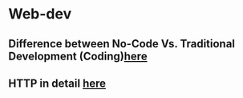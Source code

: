 # Web-dev

## **Difference between No-Code Vs. Traditional Development (Coding)**[here](https://github.com/Vagan-Arora/Web-dev/blob/main/Non%20Code%20Vs%20code_base%20websites.md)

## HTTP in detail [here](https://github.com/Vagan-Arora/Web-dev/blob/main/Http%20Protocol/HTTP.md)
